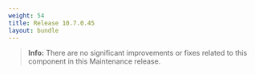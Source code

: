 ```yaml
---
weight: 54
title: Release 10.7.0.45
layout: bundle
---
```


>**Info:** There are no significant improvements or fixes related to this component in this Maintenance release.
